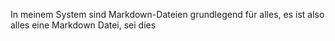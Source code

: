 In meinem System sind Markdown-Dateien grundlegend für alles, es ist also alles eine Markdown Datei, sei dies 